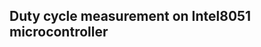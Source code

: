 Duty cycle measurement on Intel8051 microcontroller
----------------------------------------------------

